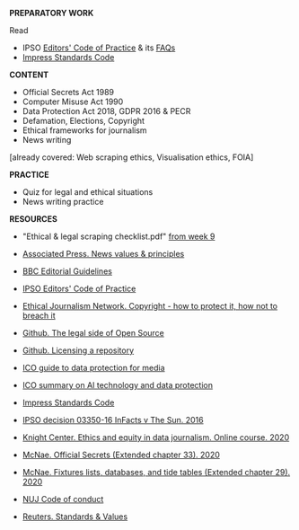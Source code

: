 **PREPARATORY WORK**

Read

- IPSO [Editors' Code of Practice](https://www.ipso.co.uk/editors-code-of-practice/) & its [FAQs](https://www.ipso.co.uk/faqs/editors-code/)
- [Impress Standards Code](https://www.impress.press/standards/)

**CONTENT**

- Official Secrets Act 1989
- Computer Misuse Act 1990
- Data Protection Act 2018, GDPR 2016 & PECR
- Defamation, Elections, Copyright
- Ethical frameworks for journalism
- News writing

[already covered: Web scraping ethics, Visualisation ethics, FOIA]

**PRACTICE**

- Quiz for legal and ethical situations
- News writing practice

**RESOURCES**

- "Ethical & legal scraping checklist.pdf" [from week 9](https://github.com/aodhanlutetiae/data_journalism_jomec/tree/master/wk_09_scraping)

- [Associated Press. News values & principles](https://www.ap.org/about/news-values-and-principles/downloads/ap-news-values-and-principles.pdf)
- [BBC Editorial Guidelines](https://www.bbc.com/editorialguidelines/)
- [IPSO Editors' Code of Practice](https://www.ipso.co.uk/editors-code-of-practice/)
- [Ethical Journalism Network. Copyright - how to protect it, how not to breach it](https://ethicaljournalismnetwork.org/resources/courses/copyright)
- [Github. The legal side of Open Source](https://opensource.guide/legal/)
- [Github. Licensing a repository](https://docs.github.com/en/free-pro-team@latest/github/creating-cloning-and-archiving-repositories/licensing-a-repository)
- [ICO guide to data protection for media](https://ico.org.uk/media/for-organisations/documents/1547/data-protection-and-journalism-quick-guide.pdf)
- [ICO summary on AI technology and data protection](https://ico.org.uk/for-organisations/guide-to-dp/key-data-protection-themes/explaining-decisions-made-with-artificial-intelligence/part-1-the-basics-of-explaining-ai/legal-framework/)
- [Impress Standards Code](https://www.impress.press/standards/)
- [IPSO decision 03350-16 InFacts v The Sun. 2016](https://www.ipso.co.uk/rulings-and-resolution-statements/ruling/?id=03350-16)
- [Knight Center. Ethics and equity in data journalism. Online course. 2020](https://www.journalismcourses.org/course/equity-ethics-in-data-journalism-hands-on-approaches-to-getting-your-data-right-2/)
- [McNae. Official Secrets (Extended chapter 33). 2020](https://learninglink.oup.com/access/mcnaes25e-resources#tag_chapter-33)
- [McNae. Fixtures lists, databases, and tide tables (Extended chapter 29). 2020](https://learninglink.oup.com/access/mcnaes25e-resources#tag_chapter-29)
- [NUJ Code of conduct](https://www.nuj.org.uk/about/nuj-code/)
- [Reuters. Standards & Values](https://handbook.reuters.com/index.php?title=Standards_and_Values)
